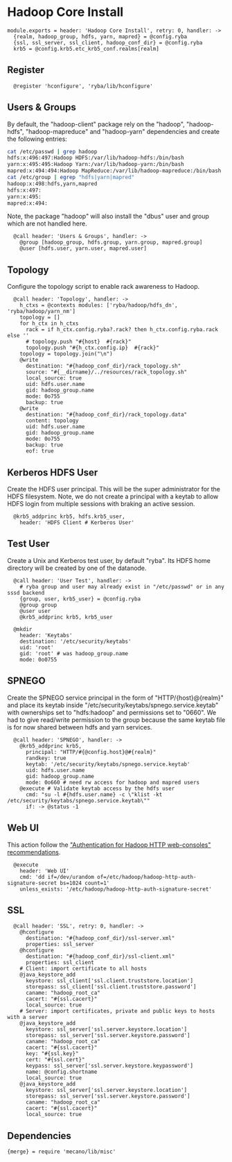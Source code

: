 
# Hadoop Core Install

    module.exports = header: 'Hadoop Core Install', retry: 0, handler: ->
      {realm, hadoop_group, hdfs, yarn, mapred} = @config.ryba
      {ssl, ssl_server, ssl_client, hadoop_conf_dir} = @config.ryba
      krb5 = @config.krb5.etc_krb5_conf.realms[realm]

## Register

      @register 'hconfigure', 'ryba/lib/hconfigure'

## Users & Groups

By default, the "hadoop-client" package rely on the "hadoop", "hadoop-hdfs",
"hadoop-mapreduce" and "hadoop-yarn" dependencies and create the following
entries:

```bash
cat /etc/passwd | grep hadoop
hdfs:x:496:497:Hadoop HDFS:/var/lib/hadoop-hdfs:/bin/bash
yarn:x:495:495:Hadoop Yarn:/var/lib/hadoop-yarn:/bin/bash
mapred:x:494:494:Hadoop MapReduce:/var/lib/hadoop-mapreduce:/bin/bash
cat /etc/group | egrep "hdfs|yarn|mapred"
hadoop:x:498:hdfs,yarn,mapred
hdfs:x:497:
yarn:x:495:
mapred:x:494:
```

Note, the package "hadoop" will also install the "dbus" user and group which are
not handled here.

      @call header: 'Users & Groups', handler: ->
        @group [hadoop_group, hdfs.group, yarn.group, mapred.group]
        @user [hdfs.user, yarn.user, mapred.user]

## Topology

Configure the topology script to enable rack awareness to Hadoop.

      @call header: 'Topology', handler: ->
        h_ctxs = @contexts modules: ['ryba/hadoop/hdfs_dn', 'ryba/hadoop/yarn_nm']
        topology = []
        for h_ctx in h_ctxs
          rack = if h_ctx.config.ryba?.rack? then h_ctx.config.ryba.rack else ''
          # topology.push "#{host}  #{rack}"
          topology.push "#{h_ctx.config.ip}  #{rack}"
        topology = topology.join("\n")
        @write
          destination: "#{hadoop_conf_dir}/rack_topology.sh"
          source: "#{__dirname}/../resources/rack_topology.sh"
          local_source: true
          uid: hdfs.user.name
          gid: hadoop_group.name
          mode: 0o755
          backup: true
        @write
          destination: "#{hadoop_conf_dir}/rack_topology.data"
          content: topology
          uid: hdfs.user.name
          gid: hadoop_group.name
          mode: 0o755
          backup: true
          eof: true

## Kerberos HDFS User

Create the HDFS user principal. This will be the super administrator for the HDFS
filesystem. Note, we do not create a principal with a keytab to allow HDFS login
from multiple sessions with braking an active session.

      @krb5_addprinc krb5, hdfs.krb5_user,
        header: 'HDFS Client # Kerberos User'

## Test User

Create a Unix and Kerberos test user, by default "ryba". Its HDFS home directory
will be created by one of the datanode.

      @call header: 'User Test', handler: ->
        # ryba group and user may already exist in "/etc/passwd" or in any sssd backend
        {group, user, krb5_user} = @config.ryba
        @group group
        @user user
        @krb5_addprinc krb5, krb5_user

      @mkdir
        header: 'Keytabs'
        destination: '/etc/security/keytabs'
        uid: 'root'
        gid: 'root' # was hadoop_group.name
        mode: 0o0755

## SPNEGO

Create the SPNEGO service principal in the form of "HTTP/{host}@{realm}" and place its
keytab inside "/etc/security/keytabs/spnego.service.keytab" with ownerships set to "hdfs:hadoop"
and permissions set to "0660". We had to give read/write permission to the group because the
same keytab file is for now shared between hdfs and yarn services.

      @call header: 'SPNEGO', handler: ->
        @krb5_addprinc krb5,
          principal: "HTTP/#{@config.host}@#{realm}"
          randkey: true
          keytab: '/etc/security/keytabs/spnego.service.keytab'
          uid: hdfs.user.name
          gid: hadoop_group.name
          mode: 0o660 # need rw access for hadoop and mapred users
        @execute # Validate keytab access by the hdfs user
          cmd: "su -l #{hdfs.user.name} -c \"klist -kt /etc/security/keytabs/spnego.service.keytab\""
          if: -> @status -1

## Web UI

This action follow the ["Authentication for Hadoop HTTP web-consoles"
recommendations](http://hadoop.apache.org/docs/r1.2.1/HttpAuthentication.html).

      @execute
        header: 'Web UI'
        cmd: 'dd if=/dev/urandom of=/etc/hadoop/hadoop-http-auth-signature-secret bs=1024 count=1'
        unless_exists: '/etc/hadoop/hadoop-http-auth-signature-secret'

## SSL

      @call header: 'SSL', retry: 0, handler: ->
        @hconfigure
          destination: "#{hadoop_conf_dir}/ssl-server.xml"
          properties: ssl_server
        @hconfigure
          destination: "#{hadoop_conf_dir}/ssl-client.xml"
          properties: ssl_client
        # Client: import certificate to all hosts
        @java_keystore_add
          keystore: ssl_client['ssl.client.truststore.location']
          storepass: ssl_client['ssl.client.truststore.password']
          caname: "hadoop_root_ca"
          cacert: "#{ssl.cacert}"
          local_source: true
        # Server: import certificates, private and public keys to hosts with a server
        @java_keystore_add
          keystore: ssl_server['ssl.server.keystore.location']
          storepass: ssl_server['ssl.server.keystore.password']
          caname: "hadoop_root_ca"
          cacert: "#{ssl.cacert}"
          key: "#{ssl.key}"
          cert: "#{ssl.cert}"
          keypass: ssl_server['ssl.server.keystore.keypassword']
          name: @config.shortname
          local_source: true
        @java_keystore_add
          keystore: ssl_server['ssl.server.keystore.location']
          storepass: ssl_server['ssl.server.keystore.password']
          caname: "hadoop_root_ca"
          cacert: "#{ssl.cacert}"
          local_source: true

## Dependencies

    {merge} = require 'mecano/lib/misc'
